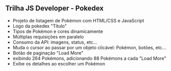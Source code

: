 ## Trilha JS Developer - Pokedex
- Projeto de listagem de Pokémon com HTML/CSS e JavaScript
- Logo da pokedex "Título"
- Tipos de Pokémon e cores dinamicamente
- Múltiplas requisições em paralelo
- Consumo da API: imagens, status, etc...
- Muda o cursor ao passar por um objeto clicável: Pokémon, botões, etc...
- Botão de paginação "Load More"
- exibindo 264 Pokémons, adicionando 88 Pokémons a cada "Load More"
- Exibe os detalhes ao escolher um Pokémon

